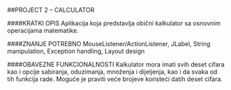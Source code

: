 ##PROJECT 2 – CALCULATOR

####KRATKI OPIS
Aplikacija koja predstavlja obični kalkulator sa osnovnim operacijama matematike.

####ZNANJE POTREBNO
MouseListener/ActionListener, JLabel, String manipulation, Exception handling, Layout design

####OBAVEZNE FUNKCIONALNOSTI
Kalkulator mora imati svih deset cifara kao i opcije sabiranja, oduzimanja, množenja i dijeljenja, kao
i da svaka od tih funkcija rade. Moguće je praviti veće brojeve koristeći datih deset cifara.